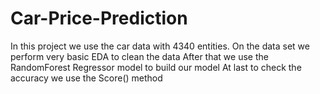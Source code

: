 # Car-Price-Prediction
In this project we use the car data with 4340 entities. 
On the data set we perform very basic EDA to clean the data
After that we use the RandomForest Regressor model to build our model
At last to check the accuracy we use the Score() method
